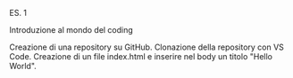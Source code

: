 ES. 1 

Introduzione al mondo del coding 

Creazione di una repository su GitHub.
Clonazione della repository con VS Code.
Creazione di un file index.html e inserire nel body un titolo "Hello World".